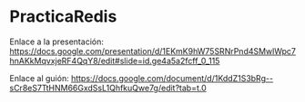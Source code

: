 # PracticaRedis

Enlace a la presentación: https://docs.google.com/presentation/d/1EKmK9hW75SRNrPnd4SMwlWpc7hnAKkMqvxjeRF4QqY8/edit#slide=id.ge4a5a2fcff_0_115

Enlace al guión: https://docs.google.com/document/d/1KddZ1S3bRg--sCr8eS7TtHNM66GxdSsL1QhfkuQwe7g/edit?tab=t.0
